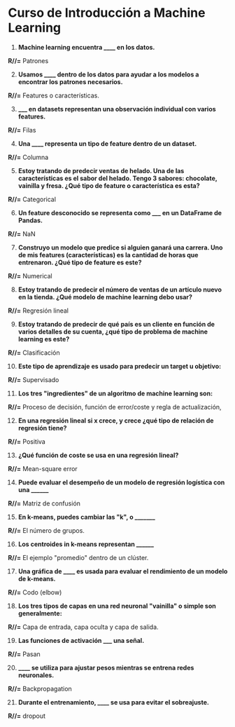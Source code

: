 # Curso de Introducción a Machine Learning

1. **Machine learning encuentra ____ en los datos.**
   
**R//=** Patrones

2. **Usamos ____ dentro de los datos para ayudar a los modelos a encontrar los patrones necesarios.**
 
**R//=** Features o características.

3. **___ en datasets representan una observación individual con varios features.**
   
**R//=** Filas

4. **Una ____ representa un tipo de feature dentro de un dataset.**
   
**R//=** Columna

5. **Estoy tratando de predecir ventas de helado. Una de las características es el sabor del helado. Tengo 3 sabores: chocolate, vainilla y fresa. ¿Qué tipo de feature o característica es esta?**
    
**R//=** Categorical

6. **Un feature desconocido se representa como ___ en un DataFrame de Pandas.**
    
**R//=** NaN

7. **Construyo un modelo que predice si alguien ganará una carrera. Uno de mis features (características) es la cantidad de horas que entrenaron. ¿Qué tipo de feature es este?**
    
**R//=** Numerical

8. **Estoy tratando de predecir el número de ventas de un artículo nuevo en la tienda. ¿Qué modelo de machine learning debo usar?**
    
**R//=** Regresión lineal

9. **Estoy tratando de predecir de qué país es un cliente en función de varios detalles de su cuenta, ¿qué tipo de problema de machine learning es este?**
    
**R//=** Clasificación

10. **Este tipo de aprendizaje es usado para predecir un target u objetivo:**
    
**R//=** Supervisado

11. **Los tres "ingredientes" de un algoritmo de machine learning son:**
    
**R//=** Proceso de decisión, función de error/coste y regla de actualización,

12. **En una regresión lineal si x crece, y crece ¿qué tipo de relación de regresión tiene?**
    
**R//=** Positiva

13. **¿Qué función de coste se usa en una regresión lineal?**
    
**R//=** Mean-square error

14. **Puede evaluar el desempeño de un modelo de regresión logística con una ______**
    
**R//=** Matriz de confusión

15. **En k-means, puedes cambiar las "k", o _______**
    
**R//=** El número de grupos.

16. **Los centroides in k-means representan ______**
    
**R//=** El ejemplo "promedio" dentro de un clúster.

17. **Una gráfica de ____ es usada para evaluar el rendimiento de un modelo de k-means.**
    
**R//=** Codo (elbow)

18. **Los tres tipos de capas en una red neuronal "vainilla" o simple son generalmente:**
    
**R//=** Capa de entrada, capa oculta y capa de salida.

19. **Las funciones de activación ___ una señal.**
    
**R//=** Pasan

20. **____ se utiliza para ajustar pesos mientras se entrena redes neuronales.**
    
**R//=** Backpropagation

21. **Durante el entrenamiento, ____ se usa para evitar el sobreajuste.**
    
**R//=** dropout